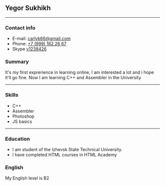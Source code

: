 
## Yegor Sukhikh
---
### Contact info
- E-mail: [carlyk66@gmail.com](mailto:carlyk66@gmail.com)  
- Phone: [+7 (999) 182 26 67](tel:+79991852167)
- Skype [v1238426](skype:v1238426?userinfo)

### Summary
 It's my first exprerience in learning online, I am interested a lot and i hope it'll go fine.
 Now I am learning C++ and Assembler in the University

 ---
 
### Skills
* C++
* Assembler
* Photoshop
* JS basics
---

### Education
* I am student of the Izhevsk State Technical University.
* I have completed HTML courses in HTML Academy

 

### English
 My English level is B2

 